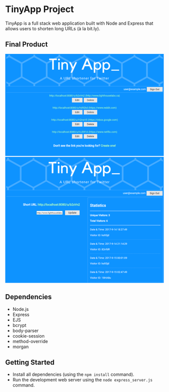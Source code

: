 # TinyApp Project

TinyApp is a full stack web application built with Node and Express that allows users to shorten long URLs (à la bit.ly).

## Final Product

!["url list page"](./screenshots/urls_page.png)
!["url edit page"](./screenshots/url_edit.png)

## Dependencies

- Node.js
- Express
- EJS
- bcrypt
- body-parser
- cookie-session
- method-override
- morgan

## Getting Started

- Install all dependencies (using the `npm install` command).
- Run the development web server using the `node express_server.js` command.
